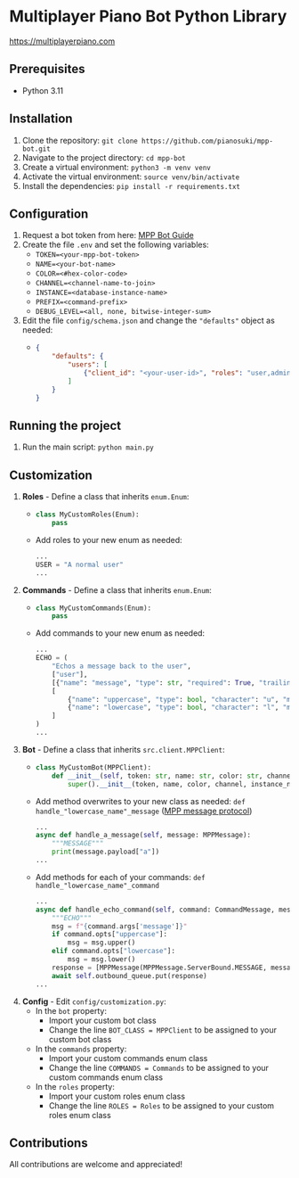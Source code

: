 # Multiplayer Piano Bot Python Library

https://multiplayerpiano.com

## Prerequisites

- Python 3.11

## Installation

1. Clone the repository: `git clone https://github.com/pianosuki/mpp-bot.git`
2. Navigate to the project directory: `cd mpp-bot`
3. Create a virtual environment: `python3 -m venv venv`
4. Activate the virtual environment: `source venv/bin/activate`
5. Install the dependencies: `pip install -r requirements.txt`

## Configuration

1. Request a bot token from here: [MPP Bot Guide](https://docs.google.com/document/d/1OrxwdLD1l1TE8iau6ToETVmnLuLXyGBhA0VfAY1Lf14)
2. Create the file `.env` and set the following variables:
   - `TOKEN=<your-mpp-bot-token>`
   - `NAME=<your-bot-name>`
   - `COLOR=<#hex-color-code>`
   - `CHANNEL=<channel-name-to-join>`
   - `INSTANCE=<database-instance-name>`
   - `PREFIX=<command-prefix>`
   - `DEBUG_LEVEL=<all, none, bitwise-integer-sum>`
3. Edit the file `config/schema.json` and change the `"defaults"` object as needed:
   - ```json
     {
         "defaults": {
             "users": [
                 {"client_id": "<your-user-id>", "roles": "user,admin,whitelist,owner", "usernames": "<your-username>"}
             ]
         }
     }
     ```

## Running the project

1. Run the main script: `python main.py`
   
## Customization

1. **Roles** - Define a class that inherits `enum.Enum`:
   - ```python
     class MyCustomRoles(Enum):
         pass
     ```
   - Add roles to your new enum as needed:
     ```python
     ...
     USER = "A normal user"
     ...
     ```
2. **Commands** - Define a class that inherits `enum.Enum`:
   - ```python
     class MyCustomCommands(Enum):
         pass
     ```
   - Add commands to your new enum as needed:
     ```python
     ...
     ECHO = (
         "Echos a message back to the user",
         ["user"],
         [{"name": "message", "type": str, "required": True, "trailing": True}],
         [
             {"name": "uppercase", "type": bool, "character": "u", "mutually_exclusive_to": ["lowercase"]},
             {"name": "lowercase", "type": bool, "character": "l", "mutually_exclusive_to": ["uppercase"]}
         ]
     )
     ...
     ```
3. **Bot** - Define a class that inherits `src.client.MPPClient`:
   - ```python
     class MyCustomBot(MPPClient):
         def __init__(self, token: str, name: str, color: str, channel: str, instance_name: str, prefix: str, host: str = "mppclone.com", port: int = 443):
             super().__init__(token, name, color, channel, instance_name, prefix, host, port)
     ```
   - Add method overwrites to your new class as needed: `def handle_"lowercase_name"_message` ([MPP message protocol](https://github.com/LapisHusky/mppclone/blob/main/docs/protocol.md))
     ```python
     ...
     async def handle_a_message(self, message: MPPMessage):
         """MESSAGE"""
         print(message.payload["a"])
     ...
     ```
   - Add methods for each of your commands: `def handle_"lowercase_name"_command`
     ```python
     ...
     async def handle_echo_command(self, command: CommandMessage, message: MPPMessage):
         """ECHO"""
         msg = f"{command.args['message']}"
         if command.opts["uppercase"]:
             msg = msg.upper()
         elif command.opts["lowercase"]:
             msg = msg.lower()
         response = [MPPMessage(MPPMessage.ServerBound.MESSAGE, message=msg)]
         await self.outbound_queue.put(response)
     ...
     ```
4. **Config** - Edit `config/customization.py`:
   - In the `bot` property:
     - Import your custom bot class
     - Change the line `BOT_CLASS = MPPClient` to be assigned to your custom bot class 
   - In the `commands` property:
     - Import your custom commands enum class
     - Change the line `COMMANDS = Commands` to be assigned to your custom commands enum class
   - In the `roles` property:
     - Import your custom roles enum class
     - Change the line `ROLES = Roles` to be assigned to your custom roles enum class

## Contributions

All contributions are welcome and appreciated!
